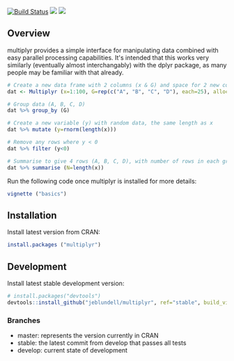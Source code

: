 [![Build Status](https://travis-ci.org/jeblundell/multiplyr.svg?branch=develop)](https://travis-ci.org/jeblundell/multiplyr) [![](http://www.r-pkg.org/badges/version/multiplyr)](https://cran.r-project.org/package=multiplyr) [![](http://cranlogs.r-pkg.org/badges/grand-total/multiplyr)](https://cran.r-project.org/package=multiplyr)

Overview
--------

multiplyr provides a simple interface for manipulating data combined with easy parallel processing capabilities. It's intended that this works very similarly (eventually almost interchangably) with the dplyr package, as many people may be familiar with that already.

``` r
# Create a new data frame with 2 columns (x & G) and space for 2 new columns
dat <- Multiplyr (x=1:100, G=rep(c("A", "B", "C", "D"), each=25), alloc=2)

# Group data (A, B, C, D)
dat %>% group_by (G)

# Create a new variable (y) with random data, the same length as x
dat %>% mutate (y=rnorm(length(x)))

# Remove any rows where y < 0
dat %>% filter (y<0)

# Summarise to give 4 rows (A, B, C, D), with number of rows in each group
dat %>% summarise (N=length(x))
```

Run the following code once multiplyr is installed for more details:

``` r
vignette ("basics")
```

Installation
------------

Install latest version from CRAN:

``` r
install.packages ("multiplyr")
```

Development
-----------

Install latest stable development version:

``` r
# install.packages("devtools")
devtools::install_github("jeblundell/multiplyr", ref="stable", build_vignettes = TRUE)
```

### Branches

-   master: represents the version currently in CRAN
-   stable: the latest commit from develop that passes all tests
-   develop: current state of development
